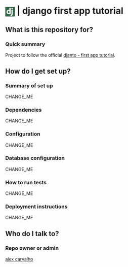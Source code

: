 # <img src="img/django.png" alt="django first app" width="30" style="vertical-align: middle;"> | django first app tutorial #

## What is this repository for? ##

### Quick summary

Project to follow the official [djanto - first app tutorial](https://docs.djangoproject.com/en/4.1/intro/tutorial01/).  


## How do I get set up? ##

### Summary of set up

CHANGE_ME  

### Dependencies

CHANGE_ME  

### Configuration

CHANGE_ME  

### Database configuration

CHANGE_ME  

### How to run tests

CHANGE_ME  

### Deployment instructions

CHANGE_ME  

## Who do I talk to? ##

### Repo owner or admin

[alex carvalho](mailto:alex.carvalho.data@gmail.com)  